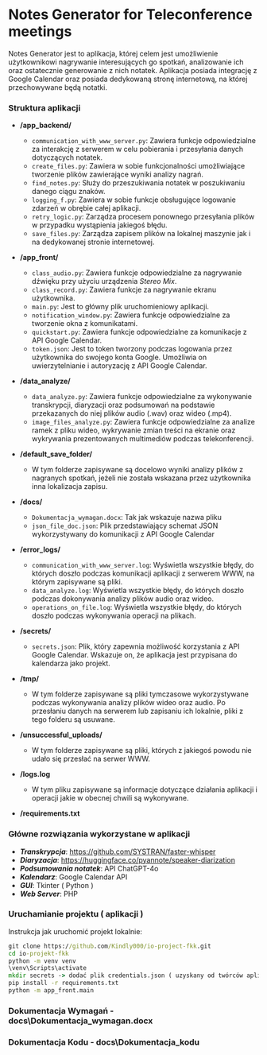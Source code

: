 # Notes Generator for Teleconference meetings
Notes Generator jest to aplikacja, której celem jest umożliwienie użytkownikowi nagrywanie interesujących go spotkań, analizowanie ich oraz ostatecznie generowanie z nich notatek. Aplikacja posiada integrację z Google Calendar oraz posiada dedykowaną stronę internetową, na której przechowywane będą notatki.

### Struktura aplikacji


- **/app_backend/**
  - `communication_with_www_server.py`: Zawiera funkcje odpowiedzialne za interakcję z serwerem w celu pobierania i przesyłania danych dotyczących notatek. 
  - `create_files.py`: Zawiera w sobie funkcjonalności umożliwiające tworzenie plików zawierające wyniki analizy nagrań.
  - `find_notes.py`: Służy do przeszukiwania notatek w poszukiwaniu danego ciągu znaków.
  - `logging_f.py`: Zawiera w sobie funkcje obsługujące logowanie zdarzeń w obrębie całej aplikacji.
  - `retry_logic.py`: Zarządza procesem ponownego przesyłania plików w przypadku wystąpienia jakiegoś błędu.
  - `save_files.py`: Zarządza zapisem plików na lokalnej maszynie jak i na dedykowanej stronie internetowej.

- **/app_front/**
  - `class_audio.py`: Zawiera funkcje odpowiedzialne za nagrywanie dźwięku przy użyciu urządzenia *Stereo Mix*. 
  - `class_record.py`: Zawiera funkcje za nagrywanie ekranu użytkownika. 
  - `main.py`: Jest to główny plik uruchomieniowy aplikacji.
  - `notification_window.py`: Zawiera funkcje odpowiedzialne za tworzenie okna z komunikatami.
  - `quickstart.py`: Zawiera funkcje odpowiedzialne za komunikacje z API Google Calendar.
  - `token.json`: Jest to token tworzony podczas logowania przez użytkownika do swojego konta Google. Umożliwia on uwierzytelnianie i autoryzację z API Google Calendar.

- **/data_analyze/**
  - `data_analyze.py`: Zawiera funkcje odpowiedzialne za wykonywanie transkrypcji, diaryzacji oraz podsumowań na podstawie przekazanych do niej plików audio (.wav) oraz wideo (.mp4). 
  - `image_files_analyze.py`: Zawiera funkcje odpowiedzialne za analize ramek z pliku wideo, wykrywanie zmian treści na ekranie oraz wykrywania prezentowanych multimediów podczas telekonferencji. 

- **/default_save_folder/**
  - W tym folderze zapisywane są docelowo wyniki analizy plików z nagranych spotkań, jeżeli nie została wskazana przez użytkownika inna lokalizacja zapisu.

- **/docs/**
  - `Dokumentacja_wymagan.docx`: Tak jak wskazuje nazwa pliku
  - `json_file_doc.json`: Plik przedstawiający schemat JSON wykorzystywany do komunikacji z API Google Calendar 

- **/error_logs/**
  - `communication_with_www_server.log`: Wyświetla wszystkie błędy, do których doszło podczas komunikacji aplikacji z serwerem WWW, na którym zapisywane są pliki. 
  - `data_analyze.log`: Wyświetla wszystkie błędy, do których doszło podczas dokonywania analizy plików audio oraz wideo. 
  - `operations_on_file.log`: Wyświetla wszystkie błędy, do których doszło podczas wykonywania operacji na plikach.

- **/secrets/**
  - `secrets.json`: Plik, który zapewnia możliwość korzystania z API Google Calendar. Wskazuje on, że aplikacja jest przypisana do kalendarza jako projekt.

- **/tmp/**
  - W tym folderze zapisywane są pliki tymczasowe wykorzystywane podczas wykonywania analizy plików wideo oraz audio. Po przesłaniu danych na serwerem lub zapisaniu ich lokalnie, pliki z tego folderu są usuwane.

- **/unsuccessful_uploads/**
  - W tym folderze zapisywane są pliki, których z jakiegoś powodu nie udało się przesłać na serwer WWW.

- **/logs.log**
  - W tym pliku zapisywane są informacje dotyczące działania aplikacji i operacji jakie w obecnej chwili są wykonywane.

- **/requirements.txt**

### Główne rozwiązania wykorzystane w aplikacji
- ***Transkrypcja***: https://github.com/SYSTRAN/faster-whisper
- ***Diaryzacja***: https://huggingface.co/pyannote/speaker-diarization
- ***Podsumowania notatek***: API ChatGPT-4o
- ***Kalendarz***: Google Calendar API
- ***GUI***: Tkinter ( Python )
- ***Web Server***: PHP

### Uruchamianie projektu ( aplikacji )

Instrukcja jak uruchomić projekt lokalnie:

   ```cmd
   git clone https://github.com/Kindly000/io-project-fkk.git
   cd io-projekt-fkk
   python -m venv venv
   \venv\Scripts\activate
   mkdir secrets -> dodać plik credentials.json ( uzyskany od twórców aplikacji )
   pip install -r requirements.txt
   python -m app_front.main
   ```

### Dokumentacja Wymagań - docs\Dokumentacja_wymagan.docx

### Dokumentacja Kodu - docs\Dokumentacja_kodu